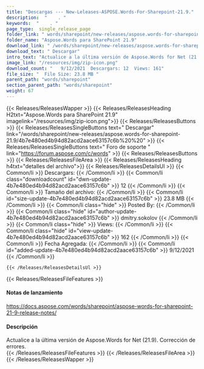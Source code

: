 ```yaml
---
title: "Descargas --- New-Leleases-ASPOSE.Words-For-Sharepoint-21.9." 
description:  "    . " 
keywords:  "    . " 
page_type:  single_release_page
folder_link: " words/sharepoint/new-releases/aspose.words-for-sharepoint-21.9/"
folder_name: "Aspose.Words para SharePoint 21.9"
download_link: " /words/sharepoint/new-releases/aspose.words-for-sharepoint-21.9/4b7e480ed4b94d82acd2aace63157c6b"
download_text: " Descargar"
intro_text: "Actualice a la última versión de Aspose.Words for Net (21.9). Corrección de errores."
image_link: "/resources/img/zip-icon.png"
download_count: "   9/12/2021  Descargars: 12  Views: 161"
file_size: "  File Size: 23.8 MB "
parent_path: "words/sharepoint"
section_parent_path: "words/sharepoint"
weight: 67
---
```


{{< Releases/ReleasesWapper >}}
  {{< Releases/ReleasesHeading H2txt="Aspose.Words para SharePoint 21.9" imagelink="/resources/img/zip-icon.png">}}
  {{< Releases/ReleasesButtons >}}
    {{< Releases/ReleasesSingleButtons text=" Descargar" link="/words/sharepoint/new-releases/aspose.words-for-sharepoint-21.9/4b7e480ed4b94d82acd2aace63157c6b%20%20" >}}
    {{< Releases/ReleasesSingleButtons text=" Foro de soporte " link="https://forum.aspose.com/c/words" >}}
  {{< Releases/ReleasesButtons >}}
  {{< Releases/ReleasesFileArea >}}
    {{< Releases/ReleasesHeading h4txt="detalles del archivo">}}
    {{< Releases/ReleasesDetailsUl >}}
            {{< Common/li  >}} Descargars: {{< /Common/li >}} 
      {{< Common/li class="downloadcount" id="dwn-update-4b7e480ed4b94d82acd2aace63157c6b" >}} 12 {{< /Common/li >}} 
      {{< Common/li  >}} Tamaño del archivo: {{< /Common/li >}} 
      {{< Common/li id="size-update-4b7e480ed4b94d82acd2aace63157c6b" >}} 23.8 MB {{< /Common/li >}} 
      {{< Common/li  class="hide" >}} Posted By: {{< /Common/li >}} 
      {{< Common/li class="hide" id="author-update-4b7e480ed4b94d82acd2aace63157c6b" >}} dmitry.sokolov {{< /Common/li >}} 
      {{< Common/li class="hide"  >}} Views: {{< /Common/li >}} 
      {{< Common/li class="hide" id="view-update-4b7e480ed4b94d82acd2aace63157c6b" >}} 162 {{< /Common/li >}} 
      {{< Common/li  >}} Fecha Agregada: {{< /Common/li >}} 
      {{< Common/li id="added-update-4b7e480ed4b94d82acd2aace63157c6b" >}} 9/12/2021 {{< /Common/li >}} 

    {{< /Releases/ReleasesDetailsUl >}}

  {{< Releases/ReleasesFileFeatures >}}
      <h4>Notas de lanzamiento</h4><div><a href="https://docs.aspose.com/words/sharepoint/aspose-words-for-sharepoint-21-9-release-notes/">https://docs.aspose.com/words/sharepoint/aspose-words-for-sharepoint-21-9-release-notes/</a></div><h4>Descripción</h4><div class="HTMLDescription">Actualice a la última versión de Aspose.Words for Net (21.9). Corrección de errores.</div>
  {{< /Releases/ReleasesFileFeatures >}}
 {{< /Releases/ReleasesFileArea >}}
{{< /Releases/ReleasesWapper >}}


